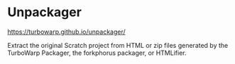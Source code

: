 # Unpackager

https://turbowarp.github.io/unpackager/

Extract the original Scratch project from HTML or zip files generated by the TurboWarp Packager, the forkphorus packager, or HTMLifier.
